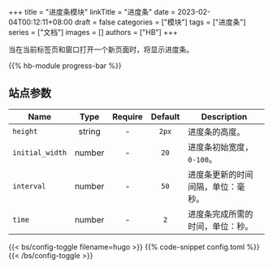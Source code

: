 +++
title = "进度条模块"
linkTitle = "进度条"
date = 2023-02-04T00:12:11+08:00
draft = false
categories = ["模块"]
tags = ["进度条"]
series = ["文档"]
images = []
authors = ["HB"]
+++

当在当前标签页和窗口打开一个新页面时，将显示进度条。

<!--more-->

{{% hb-module progress-bar %}}

## 站点参数

| Name            |  Type  | Require | Default | Description                        |
| --------------- | :----: | :-----: | :-----: | ---------------------------------- |
| `height`        | string |    -    |  `2px`  | 进度条的高度。                     |
| `initial_width` | number |    -    |  `20`   | 进度条初始宽度，`0-100`。          |
| `interval`      | number |    -    |  `50`   | 进度条更新的时间间隔，单位：毫秒。 |
| `time`          | number |    -    |   `2`   | 进度条完成所需的时间，单位：秒。   |

{{< bs/config-toggle filename=hugo >}}
{{% code-snippet config.toml %}}
{{< /bs/config-toggle >}}
